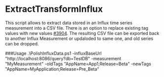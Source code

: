 # ExtractTransformInflux
This script allows to extract data stored in an Influx time series measurement into a CSV file. There is an option to replace existing tag values with new values [#3904](https://github.com/influxdata/influxdb/issues/3904). The resulting CSV file can be exported back to another Influx Measurement or updaloded to same one, and old series can be dropped.

###Usage
.\PolishInfluxData.ps1 -influxBaseUrl "http://localhost:8086/query?db=TestDB" -measurement "MyMeasurement"  -oldTags "AppName=App1;Release=Beta" -newTags "AppName=MyApplication;Release=Pre_Beta"
